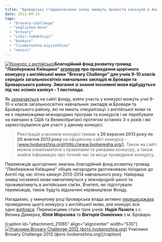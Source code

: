 ```yaml
---
title: "Броварські старшокласники знову зможуть провести канікули в Англії"
date: 2013-09-23
tags: 
  - "brovary-challenge"
  - "angliyska-mova"
  - "brovary"
  - "vibir-redaktsiyi"
  - "konkurs"
  - "livoberezhna-kiyivshhina"
  - "novini"
---
```


[![Конкурс з англійської](https://mpz.brovary.org/wp-content/uploads/2012/09/Konkurs-z-angliyskoyi.jpg)](https://mpz.brovary.org/wp-content/uploads/2012/09/Konkurs-z-angliyskoyi.jpg)**Благодійний фонд розвитку громад "Лівобережна Київщина" [оголосив](http://www.livoberezhna.org/2-uncategorised/3818-pro-provedennia-konkursu-z-anhliiskoi-movy-brovary-challenge-dlia-uchniv-mista-brovary-ta-brovarskoho-raionu-2013-roku) про проведення щорічного конкурсу з англійської мови "Brovary Challenge" для учнів 9-10 класів середніх загальноосвітніх навчальних закладів м.Бровари та Броварського району. Змагання зі знання іноземної мови відбудуться під час осінніх канікул - 1 листопада.**

Як [зазначається](http://www.livoberezhna.org/2-uncategorised/3818-pro-provedennia-konkursu-z-anhliiskoi-movy-brovary-challenge-dlia-uchniv-mista-brovary-ta-brovarskoho-raionu-2013-roku) на сайті фонду, взяти участь у конкурсі можуть учні 9-10-х класів загальноосвітніх навчальних закладів м.Бровари та Броварського району, які не мають спеціалізації з англійської мови та не є переможцями міжнародних програм та конкурсів і не перебували на навчанні в США та Великобританії протягом останніх 3-х років і які зареєструвалися для участі у даному конкурсі.

> Реєстрація учасників конкурсі триває **з 20 вересня 2013 року по 20 жовтня 2013 року** на офіційному сайті конкурсу - [www.livoberezhna.org](http://www.livoberegha.org/). Також на сайті можна ознайомитися з правилами та умовами конкусру, а також знайти інформацію про точний час та місце проведення конкурсу.

Переможців цьогорічних змагань благодійний фонд розвитку громад "Лівобережна Київщина" обіцяє нагородити двотижневою поїздкою до Англії під час літніх канікул 2013-2014 навчального року. Найкращі знавці іноземної мови навчатимуться у міжнародній школі та проживатимуть в англійських сім’ях. Вчителі, які підготували переможців, також будуть відзначені керівництвом Фонду.

Нагадаємо, у минулому році броварська влада активно [перешкоджала](https://mpz.brovary.org/brovarska-vlada-pereshkodzhaye-provedennyu-konkursu-z-angliyskoyi-movi-sered-shkolyariv/) проведенню цього конкурсу з англійської мови, але конкурс все одно [відбувся](http://www.livoberezhna.org/diialnist/ostanni-podii/1867-brovary-challenge-imena-imena-peremozhtsiv-vidomi-ale-nemaie-tykh-khto-proghrav). Переможцями стали троє учнів: **Надія Лазюта** з с. Велика Димерка, **Юлія Морозова** та **Вікторія Оникієнко** з м. Бровари.

\[caption id="attachment\_21065" align="aligncenter" width="530"\][![Учасники Brovary Challenge-2012 (фото livoberezhna.org)](https://mpz.brovary.org/wp-content/uploads/2013/09/brovary-challenge-2012.jpg "Учасники Brovary Challenge-2012 (фото livoberezhna.org)")](https://mpz.brovary.org/wp-content/uploads/2013/09/brovary-challenge-2012.jpg) Учасники Brovary Challenge-2012 (фото livoberezhna.org)\[/caption\]
